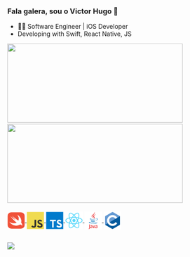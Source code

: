 ### Fala galera, sou o Victor Hugo 👋

- 🧑‍💻 Software Engineer | iOS Developer
- Developing with Swift, React Native, JS


 <div>
  <a href="https://github.com/vhparaujo">
  <img width="400em" height="180em" src="https://github-readme-stats.vercel.app/api?username=vhparaujo&show_icons=true&theme=gotham&include_all_commits=true&count_private=true"/>
  <img width="400em" height="180em" src="https://github-readme-stats.vercel.app/api/top-langs/?username=vhparaujo&layout=compact&langs_count=7&theme=gotham"/>
</div>
<div style="display: inline_block" flex; gap: 10px><br>
 <img align="center" alt="Victor-Swift" height="40" width="40" src="https://raw.githubusercontent.com/devicons/devicon/master/icons/swift/swift-original.svg">
 <img align="center" alt="Victor-JS" height="40" width="40" src="https://github.com/devicons/devicon/blob/master/icons/javascript/javascript-original.svg">
 <img align="center" alt="Victor-TS" height="40" width="40" src="https://github.com/devicons/devicon/blob/master/icons/typescript/typescript-original.svg">
 <img align="center" alt="Victor-ReactNative" height="40" width="40" src="https://github.com/devicons/devicon/blob/master/icons/react/react-original.svg">
 <img align="center" alt="Victor-JAVA" height="40" width="40" src="https://raw.githubusercontent.com/devicons/devicon/master/icons/java/java-original-wordmark.svg">
 <img align="center" alt="Victor-C" height="40" width="40" src="https://raw.githubusercontent.com/devicons/devicon/master/icons/c/c-original.svg">
</div>
  
##
 
<div> 
  <a href="https://www.linkedin.com/in/vhparaujo" target="_blank"><img src="https://img.shields.io/badge/-LinkedIn-%230077B5?style=for-the-badge&logo=linkedin&logoColor=white" target="_blank"></a> 
 
</div>
